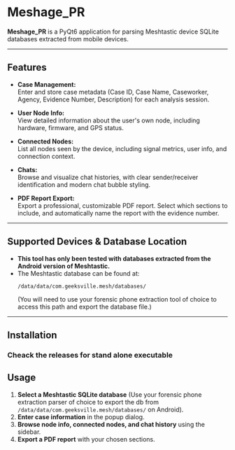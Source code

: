 # Meshage_PR

**Meshage_PR** is a PyQt6 application for parsing Meshtastic device SQLite databases extracted from mobile devices.

---

## Features

- **Case Management:**  
  Enter and store case metadata (Case ID, Case Name, Caseworker, Agency, Evidence Number, Description) for each analysis session.

- **User Node Info:**  
  View detailed information about the user's own node, including hardware, firmware, and GPS status.

- **Connected Nodes:**  
  List all nodes seen by the device, including signal metrics, user info, and connection context.

- **Chats:**  
  Browse and visualize chat histories, with clear sender/receiver identification and modern chat bubble styling.

- **PDF Report Export:**  
  Export a professional, customizable PDF report. Select which sections to include, and automatically name the report with the evidence number.

---

## Supported Devices & Database Location

- **This tool has only been tested with databases extracted from the Android version of Meshtastic.**
- The Meshtastic database can be found at:
  ```
  /data/data/com.geeksville.mesh/databases/
  ```
  (You will need to use your forensic phone extraction tool of choice to access this path and export the database file.)

---

## Installation

### **Cheack the releases for stand alone executable**

## Usage

1. **Select a Meshtastic SQLite database** (Use your forensic phone extraction parser of choice to export the db from `/data/data/com.geeksville.mesh/databases/` on Android).
2. **Enter case information** in the popup dialog.
3. **Browse node info, connected nodes, and chat history** using the sidebar.
4. **Export a PDF report** with your chosen sections.

